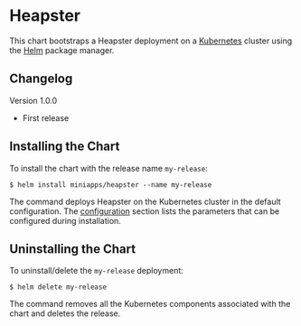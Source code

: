 # Heapster

This chart bootstraps a Heapster deployment on a [Kubernetes](http://kubernetes.io) cluster using the [Helm](https://helm.sh) package manager.

## Changelog

Version 1.0.0
* First release

## Installing the Chart

To install the chart with the release name `my-release`:

```console
$ helm install miniapps/heapster --name my-release
```

The command deploys Heapster on the Kubernetes cluster in the default configuration. The [configuration](#configuration) section lists the parameters that can be configured during installation.

## Uninstalling the Chart

To uninstall/delete the `my-release` deployment:

```console
$ helm delete my-release
```

The command removes all the Kubernetes components associated with the chart and deletes the release.
